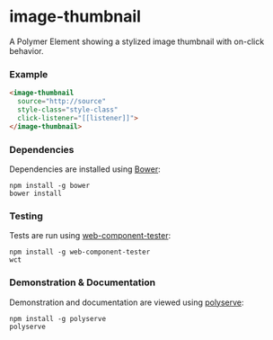 # image-thumbnail

A Polymer Element showing a stylized image thumbnail with on-click behavior.

### Example
```html
<image-thumbnail
  source="http://source"
  style-class="style-class"
  click-listener="[[listener]]">
</image-thumbnail>
```

### Dependencies

Dependencies are installed using [Bower](http://bower.io/):

    npm install -g bower
    bower install

### Testing

Tests are run using [web-component-tester](https://github.com/Polymer/web-component-tester):

    npm install -g web-component-tester
    wct

### Demonstration & Documentation

Demonstration and documentation are viewed using [polyserve](https://github.com/PolymerLabs/polyserve):

    npm install -g polyserve
    polyserve

